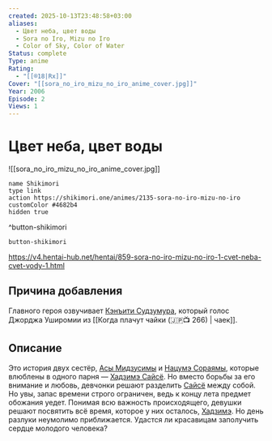 ```yaml
---
created: 2025-10-13T23:48:58+03:00
aliases:
  - Цвет неба, цвет воды
  - Sora no Iro, Mizu no Iro
  - Color of Sky, Color of Water
Status: complete
Type: anime
Rating:
  - "[[®️18|Rx]]"
Cover: "[[sora_no_iro_mizu_no_iro_anime_cover.jpg]]"
Year: 2006
Episode: 2
Views: 1
---
```


# Цвет неба, цвет воды

![[sora_no_iro_mizu_no_iro_anime_cover.jpg]]



```button
name Shikimori
type link
action https://shikimori.one/animes/2135-sora-no-iro-mizu-no-iro
customColor #4682b4
hidden true
```
^button-shikimori





`button-shikimori`

https://v4.hentai-hub.net/hentai/859-sora-no-iro-mizu-no-iro-1-cvet-neba-cvet-vody-1.html

## Причина добавления

Главного героя озвучивает [Кэнъити Судзумура](https://shikimori.one/people/5-kenichi-suzumura), который голос Джорджа Уширомии из [[Когда плачут чайки (🇯🇵📺 266) | чаек]].


## Описание

Это история двух сестёр, [Асы Мидзусимы](https://shikimori.one/characters/7388-asa-mizushima) и [Нацумэ Сораямы](https://shikimori.one/characters/7389-natsume-sorayama), которые влюблены в одного парня — [Хадзимэ Сайсё](https://shikimori.one/characters/14963-hajime-saisho). Но вместо борьбы за его внимание и любовь, девчонки решают разделить [Сайсё](https://shikimori.one/characters/14963-hajime-saisho) между собой. Но увы, запас времени строго ограничен, ведь к концу лета предмет обожания уедет. Понимая всю важность происходящего, девушки решают посвятить всё время, которое у них осталось, [Хадзимэ](https://shikimori.one/characters/14963-hajime-saisho). Но день разлуки неумолимо приближается. Удастся ли красавицам заполучить сердце молодого человека?
